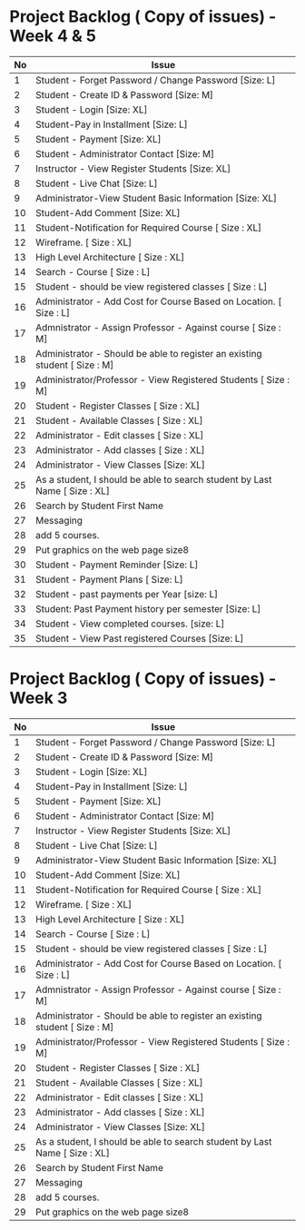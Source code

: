 # Project Backlog ( Copy of issues) - Week 4 & 5

| No | Issue|
|----|-----|
|1	|Student - Forget Password / Change Password [Size: L]|
|2	|Student - Create ID & Password [Size: M]|
|3	|Student - Login [Size: XL]|
|4	|Student-Pay in Installment [Size: L]|
|5	|Student - Payment [Size: XL]|
|6	|Student - Administrator Contact [Size: M]|
|7	|Instructor - View Register Students [Size: XL]|
|8	|Student - Live Chat [Size: L]|
|9	|Administrator-View Student Basic Information [Size: XL]|
|10	|Student-Add Comment [Size: XL]|
|11	|Student-Notification for Required Course [ Size : XL]|
|12	|Wireframe. [ Size : XL]|
|13	|High Level Architecture [ Size : XL]|
|14	|Search - Course [ Size : L]|
|15	|Student - should be view registered classes [ Size : L]|
|16	|Administrator - Add Cost for Course Based on Location. [ Size : L]|
|17	|Admnistrator - Assign Professor - Against course [ Size : M]|
|18	|Administrator - Should be able to register an existing student [ Size : M]|
|19	|Administrator/Professor - View Registered Students [ Size : M]|
|20	|Student - Register Classes [ Size : XL]|
|21	|Student - Available Classes [ Size : XL]|
|22	|Administrator - Edit classes [ Size : XL]|
|23	|Administrator - Add classes [ Size : XL]|
|24	|Administrator - View Classes [Size: XL]|
|25	|As a student, I should be able to search student by Last Name [ Size : XL]|
|26	|Search by Student First Name|
|27	|Messaging|
|28	|add 5 courses.|
|29	|Put graphics on the web page size8|
|30	|Student - Payment Reminder [Size: L] |
|31 | Student - Payment Plans [ Size: L]|
|32 | Student - past payments per Year [size: L]|
|33 | Student: Past Payment history per semester [Size: L]|
|34 | Student - View completed courses. [size: L]|
|35 | Student - View Past registered Courses [Size: L]|


# Project Backlog ( Copy of issues) - Week 3

| No | Issue|
|----|-----|
|1	|Student - Forget Password / Change Password [Size: L]|
|2	|Student - Create ID & Password [Size: M]|
|3	|Student - Login [Size: XL]|
|4	|Student-Pay in Installment [Size: L]|
|5	|Student - Payment [Size: XL]|
|6	|Student - Administrator Contact [Size: M]|
|7	|Instructor - View Register Students [Size: XL]|
|8	|Student - Live Chat [Size: L]|
|9	|Administrator-View Student Basic Information [Size: XL]|
|10	|Student-Add Comment [Size: XL]|
|11	|Student-Notification for Required Course [ Size : XL]|
|12	|Wireframe. [ Size : XL]|
|13	|High Level Architecture [ Size : XL]|
|14	|Search - Course [ Size : L]|
|15	|Student - should be view registered classes [ Size : L]|
|16	|Administrator - Add Cost for Course Based on Location. [ Size : L]|
|17	|Admnistrator - Assign Professor - Against course [ Size : M]|
|18	|Administrator - Should be able to register an existing student [ Size : M]|
|19	|Administrator/Professor - View Registered Students [ Size : M]|
|20	|Student - Register Classes [ Size : XL]|
|21	|Student - Available Classes [ Size : XL]|
|22	|Administrator - Edit classes [ Size : XL]|
|23	|Administrator - Add classes [ Size : XL]|
|24	|Administrator - View Classes [Size: XL]|
|25	|As a student, I should be able to search student by Last Name [ Size : XL]|
|26	|Search by Student First Name|
|27	|Messaging|
|28	|add 5 courses.|
|29	|Put graphics on the web page size8|
